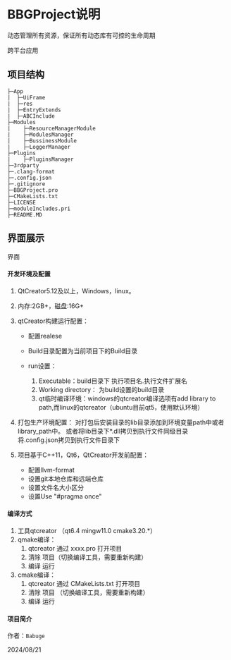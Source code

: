 # BBGProject说明

动态管理所有资源，保证所有动态库有可控的生命周期

跨平台应用

## 项目结构
```
├─App
|  ├─UiFrame
|  ├─res
|  ├─EntryExtends
|  ├─ABCInclude
├─Modules
|    ├─ResourceManagerModule
|    ├─ModulesManager
|    ├─BussinessModule
|    ├─LoggerManager
├─Plugins
|    ├─PluginsManager
├─3rdparty
├─.clang-format
├─.config.json
├─.gitignore
├─BBGProject.pro
├─CMakeLists.txt
├─LICENSE
├─moduleIncludes.pri
├─README.MD
```
## 界面展示

界面

#### 开发环境及配置

1. QtCreator5.12及以上，Windows，linux。
2. 内存:2GB+，磁盘:16G+
3. qtCreator构建运行配置：

   * 配置realese
   * Build目录配置为当前项目下的Build目录
   * run设置：

     1. Executable：build目录下 执行项目名.执行文件扩展名
     2. Working directory： 为build设置的build目录
     3. qt临时编译环境：windows的qtcreator编译选项有add library to path,而linux的qtcreator（ubuntu目前qt5，使用默认环境）
4. 打包生产环境配置：
   对打包后安装目录的lib目录添加到环境变量path中或者library_path中。
   或者将lib目录下*.dll拷贝到执行文件同级目录
   将.config.json拷贝到执行文件目录下
5. 项目基于C++11，Qt6，QtCreator开发前配置：

   * 配置llvm-format
   * 设置git本地仓库和远端仓库
   * 设置文件名大小区分
   * 设置Use "#pragma once"

#### 编译方式

1. 工具qtcreator （qt6.4 mingw11.0 cmake3.20.*）
2. qmake编译：
   1. qtcreator 通过 xxxx.pro 打开项目
   2. 清除 项目（切换编译工具，需要重新构建）
   3. 编译 运行
3. cmake编译：
   1. qtcreator 通过 CMakeLists.txt 打开项目
   2. 清除 项目 （切换编译工具，需要重新构建）
   3. 编译 运行

#### 项目简介

作者：`Babuge`

2024/08/21
